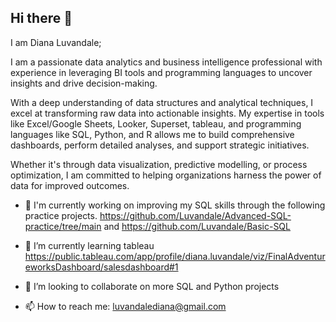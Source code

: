 ## Hi there 👋
I am Diana Luvandale; 

I am a passionate data analytics and business intelligence professional with experience in leveraging BI tools and programming languages  to uncover insights and drive decision-making. 

With a deep understanding of data structures and analytical techniques, I excel at transforming raw data into actionable insights. My expertise in tools like Excel/Google Sheets, Looker, Superset, tableau, and programming languages like SQL, Python, and R allows me to build comprehensive dashboards, perform detailed analyses, and support strategic initiatives. 

Whether it's through data visualization, predictive modelling, or process optimization, I am committed to helping organizations harness the power of data for improved outcomes.

 
- 🔭 I'm currently working on improving my SQL skills through the following practice projects.
     https://github.com/Luvandale/Advanced-SQL-practice/tree/main and https://github.com/Luvandale/Basic-SQL

- 🌱 I’m currently learning tableau https://public.tableau.com/app/profile/diana.luvandale/viz/FinalAdventureworksDashboard/salesdashboard#1
- 👯 I’m looking to collaborate on more SQL and Python projects
- 📫 How to reach me: luvandalediana@gmail.com

<!--
**Luvandale/Luvandale** is a ✨ _special_ ✨ repository because its `README.md` (this file) appears on your GitHub profile.

Here are some ideas to get you started:

- 🔭 I’m currently working on ...
- 🌱 I’m currently learning ...
- 👯 I’m looking to collaborate on ...
- 🤔 I’m looking for help with ...
- 💬 Ask me about ...
- 📫 How to reach me: ...
- 😄 Pronouns: ...
- ⚡ Fun fact: ...
-->
